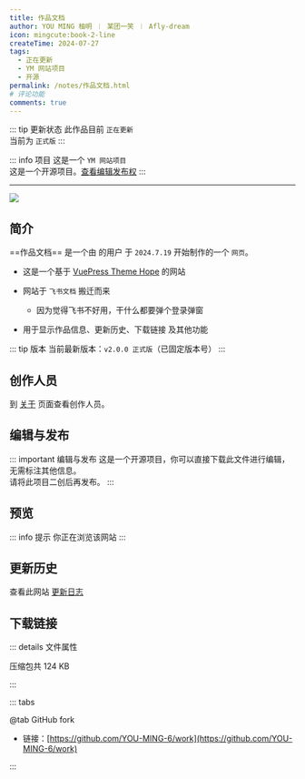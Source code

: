 ```yaml
---
title: 作品文档
author: YOU MING 柚明 ︱ 某团一笑 ︱ Afly-dream
icon: mingcute:book-2-line
createTime: 2024-07-27
tags:
  - 正在更新
  - YM 网站项目
  - 开源
permalink: /notes/作品文档.html
# 评论功能
comments: true
---
```


::: tip 更新状态
此作品目前 `正在更新`  
当前为 `正式版`
:::

::: info 项目
这是一个 `YM 网站项目`  
这是一个开源项目。[查看编辑发布权](#编辑与发布)
:::

---

![](https://RI.youming.us.kg/work-yl.png)

## <Icon name="mingcute:document-line" color="currentColor" /> 简介

==作品文档== 是一个由 <Badge text="Youming 工作室" type="tip" /> 的用户 <Badge text="YOU MING 柚明" type="info" /> 于 `2024.7.19` 开始制作的一个 `网页`。

- 这是一个基于 [VuePress Theme Hope](https://theme-hope.vuejs.press/zh/) 的网站
- 网站于 `飞书文档` 搬迁而来

  - 因为觉得飞书<Plot>不好用</Plot>，<Plot>干什么都要弹个登录弹窗</Plot>

- 用于显示作品信息、更新历史、下载链接 及其他功能

::: tip 版本
当前最新版本：`v2.0.0 正式版`（已固定版本号）
:::

## <Icon name="mingcute:contacts-3-line" color="currentColor" /> 创作人员

到 [关于](/notes/更多/工作室.html) 页面查看创作人员。

## <Icon name="mingcute:pencil-3-line" color="currentColor" /> 编辑与发布

::: important 编辑与发布
这是一个开源项目，你可以直接下载此文件进行编辑，无需标注其他信息。  
请将此项目二创后再发布。
:::

## <Icon name="mingcute:eye-2-line" color="currentColor" /> 预览

::: info 提示
你正在浏览该网站
:::

## <Icon name="mingcute:history-anticlockwise-line" color="currentColor" /> 更新历史

查看此网站 [更新日志](/notes/更多/更新日志.html)

## <Icon name="mingcute:arrow-to-down-line" color="currentColor" /> 下载链接

::: details <Icon name="mingcute:file-info-line" color="currentColor" /> 文件属性

<CardGrid>
  <Card title="work.zip" icon="mingcute:file-zip-line">
    压缩包共 124 KB
  </Card>
</CardGrid>

:::

::: tabs

@tab <Icon name="mingcute:fork-knife-line" color="currentColor" /> GitHub fork

- 链接：[https://github.com/YOU-MING-6/work](https://github.com/YOU-MING-6/work)

:::